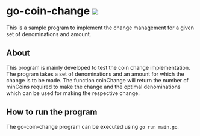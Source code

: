 # go-coin-change [![](https://img.shields.io/badge/Go-00ADD8?style=for-the-badge&logo=go&logoColor=white)](https://go.dev)
This is a sample program to implement the change management for a given set of denominations and amount.

## About
This program is mainly developed to test the coin change implementation. The program takes a set of denominations and an amount for 
which the change is to be made. The function coinChange will return the number of minCoins required to make the change and the optimal 
denominations which can be used for making the respective change.

## How to run the program
The go-coin-change program can be executed using ```go run main.go```.
